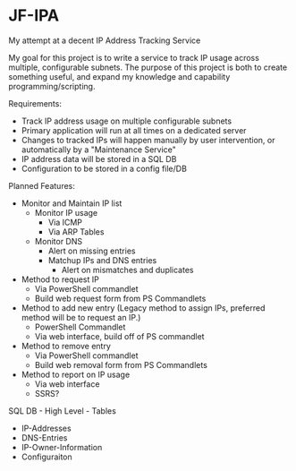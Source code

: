 # JF-IPA
My attempt at a decent IP Address Tracking Service

My goal for this project is to write a service to track IP usage across multiple, configurable subnets.
The purpose of this project is both to create something useful, and expand my knowledge and capability programming/scripting. 

Requirements:
- Track IP address usage on multiple configurable subnets
- Primary application will run at all times on a dedicated server
- Changes to tracked IPs will happen manually by user intervention, or automatically by a "Maintenance Service"
- IP address data will be stored in a SQL DB
- Configuration to be stored in a config file/DB

Planned Features:
- Monitor and Maintain IP list
    - Monitor IP usage
        - Via ICMP
        - Via ARP Tables
    - Monitor DNS
        - Alert on missing entries
        - Matchup IPs and DNS entries
            - Alert on mismatches and duplicates
- Method to request IP
    - Via PowerShell commandlet
    - Build web request form from PS Commandlets
- Method to add new entry (Legacy method to assign IPs, preferred method will be to request an IP.)
    - PowerShell Commandlet
    - Via web interface, build off of PS commandlet
- Method to remove entry
    - Via PowerShell commandlet
    - Build web removal form from PS Commandlets
- Method to report on IP usage
    - Via web interface
    - SSRS?

SQL DB - High Level - Tables
- IP-Addresses
- DNS-Entries
- IP-Owner-Information
- Configuraiton